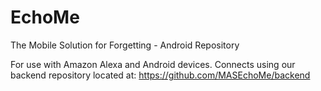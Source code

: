 # EchoMe
The Mobile Solution for Forgetting - Android Repository

For use with Amazon Alexa and Android devices. Connects using our backend repository located at:
https://github.com/MASEchoMe/backend

